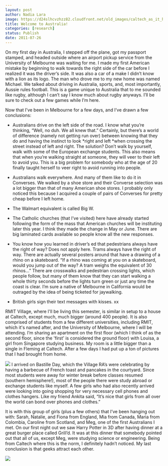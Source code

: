 ```yaml
---
layout: post
author: Nadia Lara
image: https://d24slhcvzhzz82.cloudfront.net/old_images/caltech_as_it_happens/6a0105349b8251970b014e8a1a38a6970d.jpg
title: Welcome to Australia!
categories: [research]
status: Publish
date: 2011-07-26
---
```



On my first day in Australia, I stepped off the plane, got my passport stamped, and headed outside where an airport pickup service from the University of Melbourne was waiting for me. I made my first American mistake by beginning to walk towards the right side of the car before I realized it was the driver’s side. It was also a car of a make I didn’t know with a lion as its logo. The man who drove me to my new home was named Michael. We talked about driving in Australia, sports, and, most importantly, Aussie rules football. This is a game unique to Australia that to me sounded like rugby, although I can’t say I know much about rugby anyways. I’ll be sure to check out a few games while I’m here.

Now that I’ve been in Melbourne for a few days, and I’ve drawn a few conclusions:

- Australians drive on the left side of the road. I know what you’re thinking, “Well, no duh. We all knew that.” Certainly, but there’s a world of difference (namely not getting run over) between knowing that they do and having the instinct to look *right and left *when crossing the street instead of left and right. The solution? Don’t walk by yourself, walk with some of the European exchange students. This also means that when you’re walking straight at someone, they will veer to their left to avoid you. This is a big problem for somebody who at the age of 20 finally taught herself to veer right to avoid running into people.

- Australians walk everywhere. And many of them like to do it in Converses. We walked by a shoe store and their Converse selection was a lot bigger than that of many American shoe stores. I probably only noticed this because I acquired a couple of pairs of Converses for pretty cheap before I left home.

- The Walmart equivalent is called Big W.

- The Catholic churches (that I’ve visited) here have already started following the form of the mass that American churches will be instituting later this year. I think they made the change in May or June. There are big laminated cards available so people know all the new responses.

- You know how you learned in driver’s ed that pedestrians always have the right of way? Does not apply here. Trams always have the right of way. There are actually several posters around that have a drawing of a rhino on a skateboard. “If a rhino was coming at you on a skateboard, would you jump out of the way? A tram weighs the equivalent of 30 rhinos…” There are crosswalks and pedestrian crossing lights, which people follow, but many of them know that they can start walking a whole thirty seconds before the lights turn green or just any time the coast is clear. I’m sure a native of Melbourne in California would be outraged by the idea of being ticketed for jaywalking.

- British girls sign their text messages with kisses. xx

RMIT Village, where I'll be living this semester, is similar in setup to a house at Caltech, except much, much bigger (around 400 people). It is also comprised of students from a few different universities, including RMIT, which it's named after, and the University of Melbourne, where I will be attending. I’m sharing an apartment on the first floor (which I think of as the second floor, since the 'first' is considered the ground floor) with Louisa, a girl from Singapore studying business. My room is a little bigger than a single in Fleming at Caltech. After a few days I had put up a ton of pictures that I had brought from home.


![](https://d24slhcvzhzz82.cloudfront.net/old_images/caltech_as_it_happens/6a0105349b8251970b01539026ff5e970b.jpg)
I arrived on Bastille Day, which the Village RA’s were celebrating by having a barbecue of French toast and pancakes in the courtyard. Since most students were away for winter break before classes resumed (southern hemisphere!), most of the people there were study abroad or exchange students like myself. A few girls who had also recently arrived were looking into going shopping for very necessary cell phones and clothes hangers. Like my friend Ankita said, “It’s nice that girls from all over the world can bond over phones and clothes.”

It is with this group of girls (plus a few others) that I’ve been hanging out with: Sarah, Natalie, and Fiona from England, Mia from Canada, Maria from Colombia, Caroline from Scotland, and Meg, one of the first Australians I met. On our first night out we saw Harry Potter in 3D after having dinner at a great burger place called Grill’d. It was at this dinner that somebody pointed out that all of us, except Meg, were studying science or engineering. Being from Caltech where this is the norm, I definitely hadn’t noticed. My last conclusion is that geeks attract each other.


![](https://d24slhcvzhzz82.cloudfront.net/old_images/caltech_as_it_happens/6a0105349b8251970b014e8a1a34e2970d.jpg)
